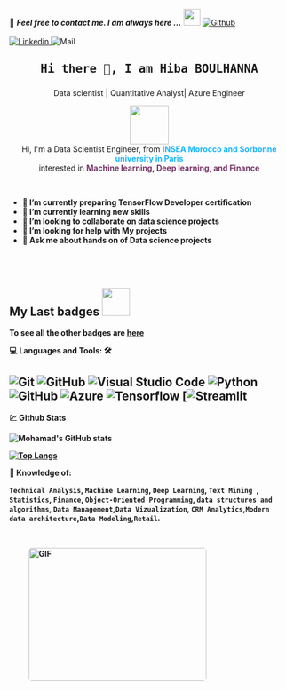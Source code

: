 <!--

## Complete list of github markdown emoji markup
https://gist.github.com/rxaviers/7360908

## technologies Icons 
https://simpleicons.org/

-->
📝 ***Feel free to contact me. I am always here ...*** <img src="https://media.giphy.com/media/WUlplcMpOCEmTGBtBW/giphy.gif" width="30">  [![Github](https://img.shields.io/github/followers/Ahmad-Sawalqeh?label=Follow%20Me&style=social)](https://github.com/HibaBoulhanna
)
<br>
<br>
[![Linkedin](https://img.shields.io/badge/LinkedIn-Hiba%20BOULHANNA-blue?logo=Linkedin&logoColor=blue&labelColor=black)
](https://www.linkedin.com/in/hibab-702745191/)
![Mail](https://img.shields.io/badge/Gmail-hiba.boulhanna@gmail.com-red?logo=Gmail&logoColor=&labelColor=black)




<h2 align='center'><samp><strong>Hi there 👋, I am Hiba BOULHANNA 
</strong></samp></h2>
<h3 align='center'><strong><a href="https://ahmad-sawalqeh.github.io/my_resume/" target="_blank"></a></strong></h3>
<p align='center'>Data scientist | Quantitative Analyst| Azure Engineer</p>
<p align="center" >
    <img width="70" src="https://www.pikpng.com/pngl/b/523-5234445_tri-force-heroes-emoticons-icons-for-you-and.png"/> <br>
    Hi, I'm a Data Scientist Engineer, from <b><font color="#19B5FE">INSEA Morocco and Sorbonne university in Paris</font></b><br>
    interested in <b><font color="#763568">Machine learning</font>, <font color="#763568">Deep learning, and Finance</font></br></p>  
 <br>
 
 - 🔭 I’m currently preparing TensorFlow Developer certification
- 🌱 I’m currently learning new skills
- 👯 I’m looking to collaborate on data science projects
- 🤔 I’m looking for help with My projects
- 💬 Ask me about hands on of Data science projects
 <br>
 

<br />

<h2> My Last badges <img src = "https://media.giphy.com/media/3orifgYbnsq43eFsdO/giphy.gif" width="50"> </h2>


To see all the other badges are [here](https://www.credly.com/users/hiba-boulhanna/badges)


💻 **Languages and Tools:** 🛠️<br>

![Git](https://img.shields.io/badge/-Git-000000?style=flat&logo=git&logoColor=F05032&labelColor=ffffff)
![GitHub](https://img.shields.io/badge/-GitHub-000000?style=flat&logo=github&logoColor=000000&labelColor=ffffff)
![Visual Studio Code](https://img.shields.io/badge/-VSCode-000000?style=flat&logo=visual-studio-code&labelColor=007ACC)
![Python](https://badgen.net/pypi/python/black)
![GitHub](https://img.shields.io/badge/GitHub-100000?style=for-the-badge&logo=github&logoColor=white)
![Azure](https://img.shields.io/badge/Microsoft_Azure-0089D6?style=for-the-badge&logo=microsoft-azure&logoColor=white)
![Tensorflow](https://img.shields.io/badge/TensorFlow-FF6F00?style=for-the-badge&logo=tensorflow&logoColor=white)
[![Streamlit](https://static.streamlit.io/badges/streamlit_badge_black_white.svg)
--------------------------------------------------------------------------
💹 Github Stats

![Mohamad's GitHub stats](https://github-readme-stats.vercel.app/api?username=HibaBoulhanna&show_icons=true&theme=radical)

[![Top Langs](https://github-readme-stats.vercel.app/api/top-langs/?username=HibaBoulhanna&theme=radical)](https://github.com/anuraghazra/github-readme-stats)












🧐 **Knowledge of:**<br>

`Technical Analysis`,  `Machine Learning`, `Deep Learning`, `Text Mining `, `Statistics`, `Finance`, `Object-Oriented Programming`, `data structures and algorithms`,
`Data Management`,`Data Vizualization`, `CRM Analytics`,`Modern data architecture`,`Data Modeling`,`Retail`.




</br>
<p style="display: flex; justify-contect: space-between;">
<img style="border-radius: 5px; margin: 0 0 5px 35px;" alt="GIF" width="320px" height="240px" src="https://miro.medium.com/max/875/1*Urc28sbnORGOW5oyohQ06g.gif" />
</p>
